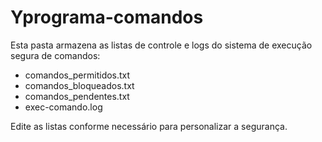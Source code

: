 # Yprograma-comandos

Esta pasta armazena as listas de controle e logs do sistema de execução segura de comandos:
- comandos_permitidos.txt
- comandos_bloqueados.txt
- comandos_pendentes.txt
- exec-comando.log

Edite as listas conforme necessário para personalizar a segurança.
